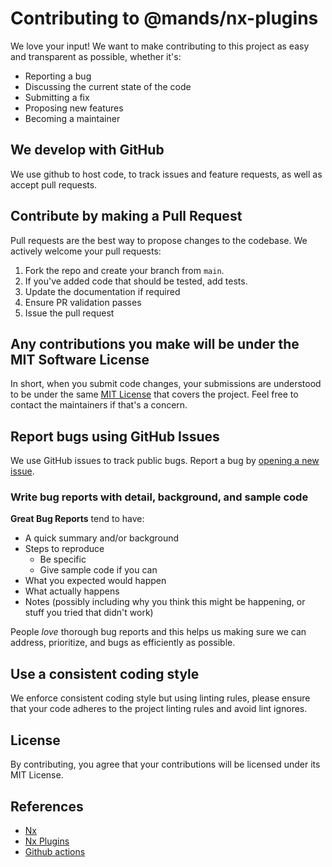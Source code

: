 # Contributing to @mands/nx-plugins

We love your input! We want to make contributing to this project as easy and transparent as possible, whether it's:

- Reporting a bug
- Discussing the current state of the code
- Submitting a fix
- Proposing new features
- Becoming a maintainer

## We develop with GitHub

We use github to host code, to track issues and feature requests, as well as accept pull requests.

## Contribute by making a Pull Request

Pull requests are the best way to propose changes to the codebase. We actively welcome your pull requests:

1. Fork the repo and create your branch from `main`.
2. If you've added code that should be tested, add tests.
3. Update the documentation if required
4. Ensure PR validation passes
5. Issue the pull request

## Any contributions you make will be under the MIT Software License

In short, when you submit code changes, your submissions are understood to be under the same [MIT License](http://choosealicense.com/licenses/mit/) that covers the project. Feel free to contact the maintainers if that's a concern.

## Report bugs using GitHub Issues

We use GitHub issues to track public bugs. Report a bug by [opening a new issue](https://github.com/marksandspencer/nx-plugins/issues/new).

### Write bug reports with detail, background, and sample code

**Great Bug Reports** tend to have:

- A quick summary and/or background
- Steps to reproduce
  - Be specific
  - Give sample code if you can
- What you expected would happen
- What actually happens
- Notes (possibly including why you think this might be happening, or stuff you tried that didn't work)

People _love_ thorough bug reports and this helps us making sure we can address, prioritize, and bugs as efficiently as possible.

## Use a consistent coding style

We enforce consistent coding style but using linting rules, please ensure that your code adheres to the project linting rules and avoid lint ignores.

## License

By contributing, you agree that your contributions will be licensed under its MIT License.

## References

- [Nx](https://nx.dev/)
- [Nx Plugins](https://nx.dev/packages/nx-plugin)
- [Github actions](https://github.com/features/actions)
